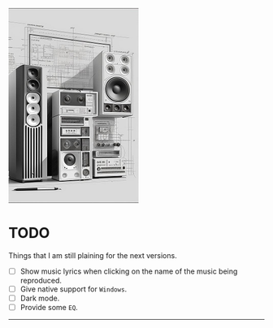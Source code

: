 ![todo-glyph](figures/todo-glyph.png)
# TODO

Things that I am still plaining for the next versions.

- [ ] Show music lyrics when clicking on the name of the music being reproduced.
- [ ] Give native support for `Windows`.
- [ ] Dark mode.
- [ ] Provide some `EQ`.

---
